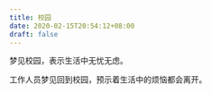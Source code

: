 ```yaml
---
title: 校园
date: 2020-02-15T20:54:12+08:00
draft: false
---
```


梦见校园，表示生活中无忧无虑。

工作人员梦见回到校园，预示着生活中的烦恼都会离开。

